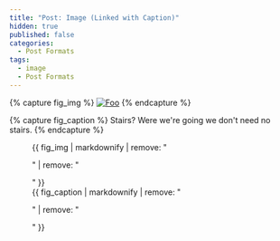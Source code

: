 ```yaml
---
title: "Post: Image (Linked with Caption)"
hidden: true
published: false
categories:
  - Post Formats
tags:
  - image
  - Post Formats
---
```


{% capture fig_img %}
[![Foo](https://images.unsplash.com/photo-1541943869728-4bd4f450c8f5?ixlib=rb-1.2.1&q=80&fm=jpg&crop=entropy&cs=tinysrgb&w=800&fit=max&ixid=eyJhcHBfaWQiOjF9)](https://unsplash.com/)
{% endcapture %}

{% capture fig_caption %}
Stairs? Were we're going we don't need no stairs.
{% endcapture %}

<figure>
  {{ fig_img | markdownify | remove: "<p>" | remove: "</p>" }}
  <figcaption>{{ fig_caption | markdownify | remove: "<p>" | remove: "</p>" }}</figcaption>
</figure>
